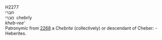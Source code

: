 <body>
  <p>H2277<br>  חברי  <br> חֶברִי  ‎  chebrı̂y  <br><i>kheb-ree‘ </i><br>Patronymic from <a href="h2268.htm">2268</a>  a <i>Chebrite</i> (collectively) or descendant of Cheber: - Heberites.<br></p>
 </body>